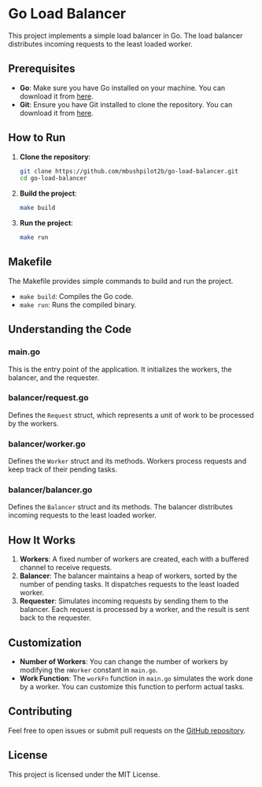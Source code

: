 # Go Load Balancer

This project implements a simple load balancer in Go. The load balancer distributes incoming requests to the least loaded worker.

## Prerequisites

- **Go**: Make sure you have Go installed on your machine. You can download it from [here](https://golang.org/dl/).
- **Git**: Ensure you have Git installed to clone the repository. You can download it from [here](https://git-scm.com/downloads).

## How to Run

1. **Clone the repository**:
    ```sh
    git clone https://github.com/mbushpilot2b/go-load-balancer.git
    cd go-load-balancer
    ```

2. **Build the project**:
    ```sh
    make build
    ```

3. **Run the project**:
    ```sh
    make run
    ```

## Makefile

The Makefile provides simple commands to build and run the project.

- `make build`: Compiles the Go code.
- `make run`: Runs the compiled binary.

## Understanding the Code

### main.go

This is the entry point of the application. It initializes the workers, the balancer, and the requester.

### balancer/request.go

Defines the `Request` struct, which represents a unit of work to be processed by the workers.

### balancer/worker.go

Defines the `Worker` struct and its methods. Workers process requests and keep track of their pending tasks.

### balancer/balancer.go

Defines the `Balancer` struct and its methods. The balancer distributes incoming requests to the least loaded worker.

## How It Works

1. **Workers**: A fixed number of workers are created, each with a buffered channel to receive requests.
2. **Balancer**: The balancer maintains a heap of workers, sorted by the number of pending tasks. It dispatches requests to the least loaded worker.
3. **Requester**: Simulates incoming requests by sending them to the balancer. Each request is processed by a worker, and the result is sent back to the requester.

## Customization

- **Number of Workers**: You can change the number of workers by modifying the `nWorker` constant in `main.go`.
- **Work Function**: The `workFn` function in `main.go` simulates the work done by a worker. You can customize this function to perform actual tasks.

## Contributing

Feel free to open issues or submit pull requests on the [GitHub repository](https://github.com/mbushpilot2b/go-load-balancer).

## License

This project is licensed under the MIT License.
